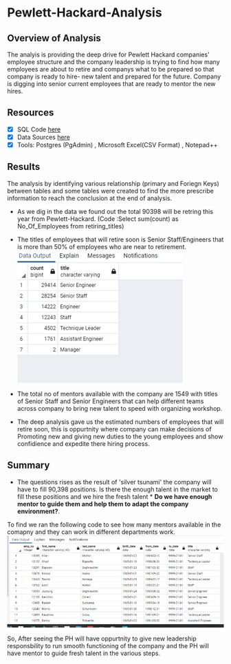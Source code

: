 # Pewlett-Hackard-Analysis

## Overview of Analysis ##
The analyis is providing the deep drive for Pewlett Hackard companies’ employee structure and the company leadership is trying to find how many employees are about to retire and companys what to be prepared so that company is ready to hire- new talent and prepared  for the future. Company is digging into senior current employees that  are ready to mentor the new hires.

## Resources
- [x] SQL Code [here](https://github.com/shivam0921/Pewlett-Hackard-Analysis/blob/main/Challenge_Deliverable/Queries/Employee_Database_challenge.sql)
- [x] Data Sources [here](https://github.com/shivam0921/Pewlett-Hackard-Analysis/tree/main/Challenge_Deliverable/Data)
- [x] Tools: Postgres (PgAdmin) , Microsoft Excel(CSV Format) , Notepad++ 

## Results ##

The analysis by identifying various relationship (primary and Foriegn Keys) between tables and some tables were created to find the more prescribe information to reach the conclusion at the end of analysis.

* As we dig in the data we found out the total 90398 will be retring this year from Pewlett-Hackard. (Code :Select sum(count) as No_Of_Employees from retiring_titles)

* The titles of employees that will retire soon is Senior Staff/Engineers that is more than 50% of employees  who are near to retirement.
 ![Retiring Titles](https://github.com/shivam0921/Pewlett-Hackard-Analysis/blob/main/Challenge_Deliverable/retiring_titles.PNG)

* The total no of mentors available with the company are 1549 with titles of Senior Staff and Senior Engineers that can help different teams across company to bring new talent to speed with organizing workshop.

* The deep analysis gave us the estimated numbers of employees that will retire soon, this is oppurtnity where company can make decisions of Promoting new and giving new duties to the young employees and show confidience and expedite there hiring process.

## Summary ##

*  The questions rises as the result of 'silver tsunami' the company will have to fill 90,398 positions. Is there the enough talent in the market to fill these positions and we hire the fresh talent *  **Do we have enough mentor to guide them and help them to adapt the company environment?**.

To find we ran the following code to see how many mentors available in the comapny and they can work in different departments work.
![Mentorship_Results](https://github.com/shivam0921/Pewlett-Hackard-Analysis/blob/main/Challenge_Deliverable/mentorship_eligibilty.PNG)

So, After seeing the PH will have oppurtnity to give new leadership responsbility to run smooth functioning of the company and the PH will have mentor to guide fresh talent in the various steps.

